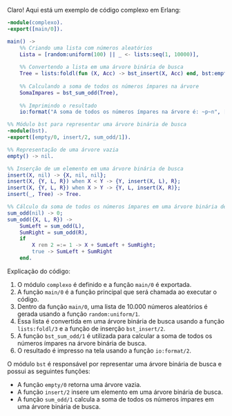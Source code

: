 Claro! Aqui está um exemplo de código complexo em Erlang:

```erlang
-module(complexo).
-export([main/0]).

main() ->
    %% Criando uma lista com números aleatórios
    Lista = [random:uniform(100) || _ <- lists:seq(1, 10000)],
    
    %% Convertendo a lista em uma árvore binária de busca
    Tree = lists:foldl(fun (X, Acc) -> bst_insert(X, Acc) end, bst:empty(), Lista),
    
    %% Calculando a soma de todos os números ímpares na árvore
    SomaImpares = bst_sum_odd(Tree),
    
    %% Imprimindo o resultado
    io:format("A soma de todos os números ímpares na árvore é: ~p~n", [SomaImpares]).

%% Módulo bst para representar uma árvore binária de busca
-module(bst).
-export([empty/0, insert/2, sum_odd/1]).

%% Representação de uma árvore vazia
empty() -> nil.

%% Inserção de um elemento em uma árvore binária de busca
insert(X, nil) -> {X, nil, nil};
insert(X, {Y, L, R}) when X < Y -> {Y, insert(X, L), R};
insert(X, {Y, L, R}) when X > Y -> {Y, L, insert(X, R)};
insert(_, Tree) -> Tree.

%% Cálculo da soma de todos os números ímpares em uma árvore binária de busca
sum_odd(nil) -> 0;
sum_odd({X, L, R}) ->
    SumLeft = sum_odd(L),
    SumRight = sum_odd(R),
    if
        X rem 2 =:= 1 -> X + SumLeft + SumRight;
        true -> SumLeft + SumRight
    end.
```

Explicação do código:

1. O módulo `complexo` é definido e a função `main/0` é exportada.
2. A função `main/0` é a função principal que será chamada ao executar o código.
3. Dentro da função `main/0`, uma lista de 10.000 números aleatórios é gerada usando a função `random:uniform/1`.
4. Essa lista é convertida em uma árvore binária de busca usando a função `lists:foldl/3` e a função de inserção `bst_insert/2`.
5. A função `bst_sum_odd/1` é utilizada para calcular a soma de todos os números ímpares na árvore binária de busca.
6. O resultado é impresso na tela usando a função `io:format/2`.

O módulo `bst` é responsável por representar uma árvore binária de busca e possui as seguintes funções:

- A função `empty/0` retorna uma árvore vazia.
- A função `insert/2` insere um elemento em uma árvore binária de busca.
- A função `sum_odd/1` calcula a soma de todos os números ímpares em uma árvore binária de busca.